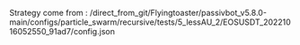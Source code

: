 Strategy come from : /direct_from_git/Flyingtoaster/passivbot_v5.8.0-main/configs/particle_swarm/recursive/tests/5_lessAU_2/EOSUSDT_20221016052550_91ad7/config.json